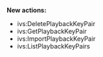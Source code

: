 **New actions:**

- ivs:DeletePlaybackKeyPair
- ivs:GetPlaybackKeyPair
- ivs:ImportPlaybackKeyPair
- ivs:ListPlaybackKeyPairs
